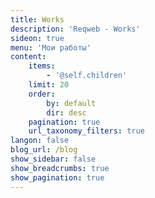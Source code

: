 ```yaml
---
title: Works
description: 'Reqweb - Works'
sideon: true
menu: 'Мои работы'
content:
    items:
        - '@self.children'
    limit: 20
    order:
        by: default
        dir: desc
    pagination: true
    url_taxonomy_filters: true
langon: false
blog_url: /blog
show_sidebar: false
show_breadcrumbs: true
show_pagination: true
---
```


